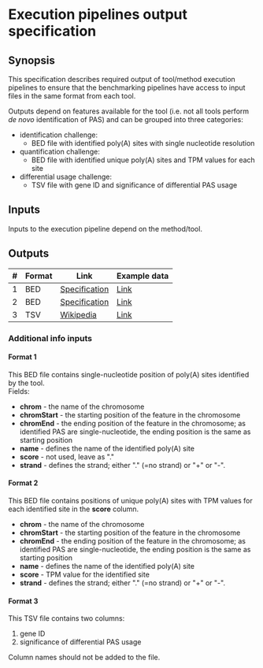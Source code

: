 # Execution pipelines output specification

## Synopsis

This specification describes required output of tool/method execution pipelines to ensure that the benchmarking pipelines have access to input files in the same format from each tool.

Outputs depend on features available for the tool (i.e. not all tools perform *de novo* identification of PAS) and can be grouped into three categories:

- identification challenge:
  - BED file with identified poly(A) sites with single nucleotide resolution
- quantification challenge:
  - BED file with identified unique poly(A) sites and TPM values for each site
- differential usage challenge:
  - TSV file with gene ID and significance of differential PAS usage

## Inputs

Inputs to the execution pipeline depend on the method/tool.

## Outputs


| # | Format | Link | Example data |
  | --- | --- | --- | --- |
  | 1 | BED | [Specification][spec-bed] | [Link][out1] |
  | 2 | BED | [Specification][spec-bed] | [Link][out2] |
  | 3 | TSV | [Wikipedia][wiki-tsv] | [Link][out3] |
  
### Additional info inputs
  
#### Format 1

This BED file contains single-nucleotide position of poly(A) sites identified by the tool.  
Fields:

- **chrom** - the name of the chromosome
- **chromStart** - the starting position of the feature in the chromosome
- **chromEnd** - the ending position of the feature in the chromosome; as identified PAS are single-nucleotide, the ending position is the same as starting position
- **name** - defines the name of the identified poly(A) site
- **score** - not used, leave as "."
- **strand** - defines the strand; either "." (=no strand) or "+" or "-".

#### Format 2

This BED file contains positions of unique poly(A) sites with TPM values for each identified site in the **score** column.

- **chrom** - the name of the chromosome
- **chromStart** - the starting position of the feature in the chromosome
- **chromEnd** - the ending position of the feature in the chromosome; as identified PAS are single-nucleotide, the ending position is the same as starting position
- **name** - defines the name of the identified poly(A) site
- **score** - TPM value for the identified site
- **strand** - defines the strand; either "." (=no strand) or "+" or "-".

#### Format 3

This TSV file contains two columns:

1. gene ID
2. significance of differential PAS usage

Column names should not be added to the file.


[//]: # (References)
  
[out1]: ./example_output_files/output1.bed
[out2]: ./example_output_files/output2.bed
[out3]: ./example_output_files/output3.tsv
[spec-bed]: <https://genome.ucsc.edu/FAQ/FAQformat.html#format1>
[wiki-tsv]: <https://en.wikipedia.org/wiki/Tab-separated_values>


